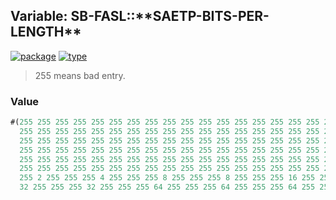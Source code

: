 ## Variable: SB-FASL::\*\*SAETP-BITS-PER-LENGTH\*\*
[![package](https://img.shields.io/badge/Package-SB--FASL-5f9ea0.svg?style=social&colorA=999999)](../) [![type](https://img.shields.io/badge/Type-Variable-5f9ea0.svg?style=social&colorA=999999)](../#variable) 

> 255 means bad entry.

### Value
```cl
#(255 255 255 255 255 255 255 255 255 255 255 255 255 255 255 255 255 255 255 255 255 255
  255 255 255 255 255 255 255 255 255 255 255 255 255 255 255 255 255 255 255 255 255 255
  255 255 255 255 255 255 255 255 255 255 255 255 255 255 255 255 255 255 255 255 255 255
  255 255 255 255 255 255 255 255 255 255 255 255 255 255 255 255 255 255 255 255 255 255
  255 255 255 255 255 255 255 255 255 255 255 255 255 255 255 255 255 255 255 255 255 255
  255 255 255 255 255 255 255 255 255 255 255 255 255 255 255 255 255 255 255 255 255 255
  255 2 255 255 255 4 255 255 255 8 255 255 255 8 255 255 255 16 255 255 255 16 255 255 255
  32 255 255 255 32 255 255 255 64 255 255 255 64 255 255 255 64 255 255 255 8 255 255 255 ..)
```
